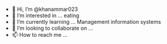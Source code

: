 - 👋 Hi, I’m @khanammar023
- 👀 I’m interested in ... eating
- 🌱 I’m currently learning ... Management information systems
- 💞️ I’m looking to collaborate on ...
- 📫 How to reach me ...

<!---
khanammar023/khanammar023 is a ✨ special ✨ repository because its `README.md` (this file) appears on your GitHub profile.
You can click the Preview link to take a look at your changes.
--->
